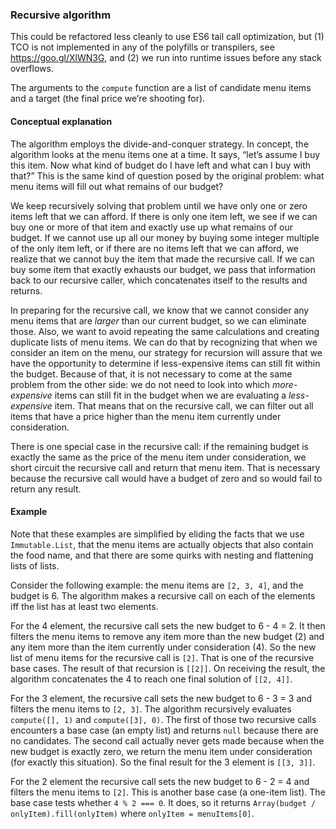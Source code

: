 ### Recursive algorithm

This could be refactored less cleanly to use ES6 tail call optimization,
but (1) TCO is not implemented in any of the polyfills or transpilers,
see <https://goo.gl/XlWN3G>, and (2) we run into runtime issues before
any stack overflows.

The arguments to the `compute` function are a list of candidate menu
items and a target (the final price we’re shooting for).

#### Conceptual explanation

The algorithm employs the divide-and-conquer strategy. In concept, the
algorithm looks at the menu items one at a time. It says, “let’s assume
I buy this item. Now what kind of budget do I have left and what can I
buy with that?” This is the same kind of question posed by the original
problem: what menu items will fill out what remains of our budget?

We keep recursively solving that problem until we have only one or zero
items left that we can afford. If there is only one item left, we see if
we can buy one or more of that item and exactly use up what remains of
our budget. If we cannot use up all our money by buying some integer
multiple of the only item left, or if there are no items left that we
can afford, we realize that we cannot buy the item that made the
recursive call. If we can buy some item that exactly exhausts our
budget, we pass that information back to our recursive caller, which
concatenates itself to the results and returns.

In preparing for the recursive call, we know that we cannot consider any
menu items that are *larger* than our current budget, so we can
eliminate those. Also, we want to avoid repeating the same calculations
and creating duplicate lists of menu items. We can do that by
recognizing that when we consider an item on the menu, our strategy for
recursion will assure that we have the opportunity to determine if
less-expensive items can still fit within the budget. Because of that,
it is not necessary to come at the same problem from the other side: we
do not need to look into which *more-expensive* items can still fit in
the budget when we are evaluating a *less-expensive* item. That means
that on the recursive call, we can filter out all items that have a
price higher than the menu item currently under consideration.

There is one special case in the recursive call: if the remaining budget
is exactly the same as the price of the menu item under consideration,
we short circuit the recursive call and return that menu item. That is
necessary because the recursive call would have a budget of zero and so
would fail to return any result.

#### Example

Note that these examples are simplified by eliding the facts that we use
`Immutable.List`, that the menu items are actually objects that also
contain the food name, and that there are some quirks with nesting and
flattening lists of lists.

Consider the following example: the menu items are `[2, 3, 4]`, and the
budget is 6. The algorithm makes a recursive call on each of the
elements iff the list has at least two elements.

For the 4 element, the recursive call sets the new budget to 6 - 4 = 2.
It then filters the menu items to remove any item more than the new
budget (2) and any item more than the item currently under consideration
(4). So the new list of menu items for the recursive call is `[2]`. That
is one of the recursive base cases. The result of that recursion is
`[[2]]`. On receiving the result, the algorithm concatenates the 4 to
reach one final solution of `[[2, 4]]`.

For the 3 element, the recursive call sets the new budget to 6 - 3 = 3
and filters the menu items to `[2, 3]`. The algorithm recursively
evaluates `compute([], 1)` and `compute([3], 0)`. The first of those two
recursive calls encounters a base case (an empty list) and returns
`null` because there are no candidates. The second call actually never
gets made because when the new budget is exactly zero, we return the
menu item under consideration (for exactly this situation). So the final
result for the 3 element is `[[3, 3]]`.

For the 2 element the recursive call sets the new budget to 6 - 2 = 4
and filters the menu items to `[2]`. This is another base case (a
one-item list). The base case tests whether `4 % 2 === 0`. It does, so
it returns `Array(budget / onlyItem).fill(onlyItem)` where
`onlyItem = menuItems[0]`.
